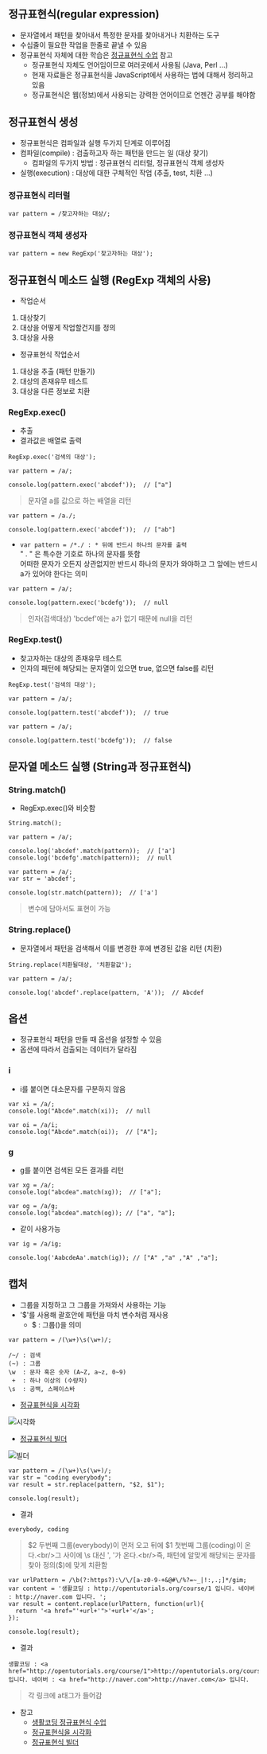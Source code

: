 ## 정규표현식(regular expression)
- 문자열에서 패턴을 찾아내서 특정한 문자를 찾아내거나 치환하는 도구
- 수십줄이 필요한 작업을 한줄로 끝낼 수 있음
- 정규표현식 자체에 대한 학습은 [정규표현식 수업](https://opentutorials.org/course/909/5142) 참고
  - 정규표현식 자체도 언어임이므로 여러곳에서 사용됨 (Java, Perl ...)
  - 현재 자료들은 정규표현식을 JavaScript에서 사용하는 법에 대해서 정리하고 있음
  - 정규표현식은 웹(정보)에서 사용되는 강력한 언어이므로 언젠간 공부를 해야함


## 정규표현식 생성
- 정규표현식은 컴파일과 실행 두가지 단계로 이루어짐
- 컴파일(compile) : 검출하고자 하는 패턴을 만드는 일 (대상 찾기)
  - 컴파일의 두가지 방법 : 정규표현식 리터럴, 정규표현식 객체 생성자
- 실행(execution) : 대상에 대한 구체적인 작업 (추출, test, 치환 ...)


### 정규표현식 리터럴
```
var pattern = /찾고자하는 대상/;
```

### 정규표현식 객체 생성자
```
var pattern = new RegExp('찾고자하는 대상');
```

## 정규표현식 메소드 실행 (RegExp 객체의 사용)
- 작업순서
1. 대상찾기
2. 대상을 어떻게 작업할건지를 정의
3. 대상을 사용

- 정규표현식 작업순서
1. 대상을 추출 (패턴 만들기)
2. 대상의 존재유무 테스트
3. 대상을 다른 정보로 치환

### RegExp.exec()
- 추출
- 결과값은 배열로 출력
```
RegExp.exec('검색의 대상');
```
```
var pattern = /a/;

console.log(pattern.exec('abcdef'));  // ["a"]
```
> 문자열 a를 값으로 하는 배열을 리턴

```
var pattern = /a./;

console.log(pattern.exec('abcdef'));  // ["ab"]
```
- `var pattern = /*./ : * 뒤에 반드시 하나의 문자를 출력`<br/>" . " 은 특수한 기호로 하나의 문자를 뜻함<br/>어떠한 문자가 오든지 상관없지만 반드시 하나의 문자가 와야하고 그 앞에는 반드시 a가 있어야 한다는 의미

```
var pattern = /a/;

console.log(pattern.exec('bcdefg'));  // null
```
> 인자(검색대상) 'bcdef'에는 a가 없기 때문에 null을 리턴


### RegExp.test()
- 찾고자하는 대상의 존재유무 테스트
- 인자의 패턴에 해당되는 문자열이 있으면 true, 없으면 false를 리턴
```
RegExp.test('검색의 대상');
```
```
var pattern = /a/;

console.log(pattern.test('abcdef'));  // true
```
```
var pattern = /a/;

console.log(pattern.test('bcdefg'));  // false
```


## 문자열 메소드 실행 (String과 정규표현식)
### String.match()
- RegExp.exec()와 비슷함
```
String.match();
```
```
var pattern = /a/;

console.log('abcdef'.match(pattern));  // ['a']
console.log('bcdefg'.match(pattern));  // null
```
```
var pattern = /a/;
var str = 'abcdef';

console.log(str.match(pattern));  // ['a']
```
> 변수에 담아서도 표현이 가능

### String.replace()
- 문자열에서 패턴을 검색해서 이를 변경한 후에 변경된 값을 리턴 (치환)
```
String.replace(치환될대상, '치환할값');
```
```
var pattern = /a/;

console.log('abcdef'.replace(pattern, 'A'));  // Abcdef
```


## 옵션
- 정규표현식 패턴을 만들 때 옵션을 설정할 수 있음
- 옵션에 따라서 검출되는 데이터가 달라짐

### i
- i를 붙이면 대소문자를 구분하지 않음
```
var xi = /a/;
console.log("Abcde".match(xi));  // null

var oi = /a/i;
console.log("Abcde".match(oi));  // ["A"];
```

### g
- g를 붙이면 검색된 모든 결과를 리턴
```
var xg = /a/;
console.log("abcdea".match(xg));  // ["a"];

var og = /a/g;
console.log("abcdea".match(og)); // ["a", "a"];
```

- 같이 사용가능
```
var ig = /a/ig;

console.log('AabcdeAa'.match(ig)); // ["A" ,"a" ,"A" ,"a"];
```


## 캡처
- 그룹을 지정하고 그 그룹을 가져와서 사용하는 기능
- '$'를 사용해 괄호안에 패턴을 마치 변수처럼 재사용
  - $ : 그룹()을 의미
```
var pattern = /(\w+)\s(\w+)/;

/~/ : 검색
(~) : 그룹
\w  : 문자 혹은 숫자 (A~Z, a~z, 0~9)
 +  : 하나 이상의 (수량자)
\s  : 공백, 스페이스바
```
- [정규표현식을 시각화](https://regexper.com/)

![시각화](images/js24.png)<br/>

- [정규표현식 빌더](https://regexr.com/)

![빌더](images/js25.png)<br/>

```
var pattern = /(\w+)\s(\w+)/;
var str = "coding everybody";
var result = str.replace(pattern, "$2, $1");

console.log(result);
```
- 결과
```
everybody, coding
```
> $2 두번째 그룹(everybody)이 먼저 오고 뒤에 $1 첫번째 그룹(coding)이 온다.<br/>그 사이에 \s 대신 ', '가 온다.<br/>즉, 패턴에 알맞게 해당되는 문자를 찾아 정의($)에 맞게 치환함


```
var urlPattern = /\b(?:https?):\/\/[a-z0-9-+&@#\/%?=~_|!:,.;]*/gim;
var content = '생활코딩 : http://opentutorials.org/course/1 입니다. 네이버 : http://naver.com 입니다. ';
var result = content.replace(urlPattern, function(url){
  return '<a href="'+url+'">'+url+'</a>';
});

console.log(result);
```
- 결과
```
생활코딩 : <a href="http://opentutorials.org/course/1">http://opentutorials.org/course/1</a> 입니다. 네이버 : <a href="http://naver.com">http://naver.com</a> 입니다.
```
> 각 링크에 a태그가 들어감

- 참고
  - [생활코딩 정규표현식 수업](https://opentutorials.org/course/909/5142)<br />
  - [정규표현식을 시각화](https://regexper.com/)<br />
  - [정규표현식 빌더](https://regexr.com/)
